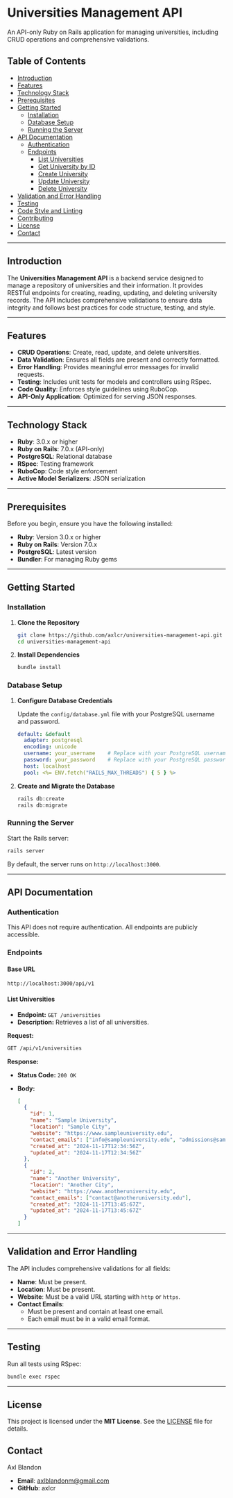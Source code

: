 # Universities Management API

An API-only Ruby on Rails application for managing universities, including CRUD operations and comprehensive validations.

## Table of Contents

- [Introduction](#introduction)
- [Features](#features)
- [Technology Stack](#technology-stack)
- [Prerequisites](#prerequisites)
- [Getting Started](#getting-started)
  - [Installation](#installation)
  - [Database Setup](#database-setup)
  - [Running the Server](#running-the-server)
- [API Documentation](#api-documentation)
  - [Authentication](#authentication)
  - [Endpoints](#endpoints)
    - [List Universities](#list-universities)
    - [Get University by ID](#get-university-by-id)
    - [Create University](#create-university)
    - [Update University](#update-university)
    - [Delete University](#delete-university)
- [Validation and Error Handling](#validation-and-error-handling)
- [Testing](#testing)
- [Code Style and Linting](#code-style-and-linting)
- [Contributing](#contributing)
- [License](#license)
- [Contact](#contact)

---

## Introduction

The **Universities Management API** is a backend service designed to manage a repository of universities and their information. It provides RESTful endpoints for creating, reading, updating, and deleting university records. The API includes comprehensive validations to ensure data integrity and follows best practices for code structure, testing, and style.

---

## Features

- **CRUD Operations**: Create, read, update, and delete universities.
- **Data Validation**: Ensures all fields are present and correctly formatted.
- **Error Handling**: Provides meaningful error messages for invalid requests.
- **Testing**: Includes unit tests for models and controllers using RSpec.
- **Code Quality**: Enforces style guidelines using RuboCop.
- **API-Only Application**: Optimized for serving JSON responses.

---

## Technology Stack

- **Ruby**: 3.0.x or higher
- **Ruby on Rails**: 7.0.x (API-only)
- **PostgreSQL**: Relational database
- **RSpec**: Testing framework
- **RuboCop**: Code style enforcement
- **Active Model Serializers**: JSON serialization

---

## Prerequisites

Before you begin, ensure you have the following installed:

- **Ruby**: Version 3.0.x or higher
- **Ruby on Rails**: Version 7.0.x
- **PostgreSQL**: Latest version
- **Bundler**: For managing Ruby gems

---

## Getting Started

### Installation

1. **Clone the Repository**

   ```bash
   git clone https://github.com/axlcr/universities-management-api.git
   cd universities-management-api
   ```

2. **Install Dependencies**

   ```bash
   bundle install
   ```

### Database Setup

1. **Configure Database Credentials**

   Update the `config/database.yml` file with your PostgreSQL username and password.

   ```yaml
   default: &default
     adapter: postgresql
     encoding: unicode
     username: your_username    # Replace with your PostgreSQL username
     password: your_password    # Replace with your PostgreSQL password
     host: localhost
     pool: <%= ENV.fetch("RAILS_MAX_THREADS") { 5 } %>
   ```

2. **Create and Migrate the Database**

   ```bash
   rails db:create
   rails db:migrate
   ```

### Running the Server

Start the Rails server:

```bash
rails server
```

By default, the server runs on `http://localhost:3000`.

---

## API Documentation

### Authentication

This API does not require authentication. All endpoints are publicly accessible.

### Endpoints

#### Base URL

```
http://localhost:3000/api/v1
```

#### List Universities

- **Endpoint:** `GET /universities`
- **Description:** Retrieves a list of all universities.

**Request:**

```bash
GET /api/v1/universities
```

**Response:**

- **Status Code:** `200 OK`
- **Body:**

  ```json
  [
    {
      "id": 1,
      "name": "Sample University",
      "location": "Sample City",
      "website": "https://www.sampleuniversity.edu",
      "contact_emails": ["info@sampleuniversity.edu", "admissions@sampleuniversity.edu"],
      "created_at": "2024-11-17T12:34:56Z",
      "updated_at": "2024-11-17T12:34:56Z"
    },
    {
      "id": 2,
      "name": "Another University",
      "location": "Another City",
      "website": "https://www.anotheruniversity.edu",
      "contact_emails": ["contact@anotheruniversity.edu"],
      "created_at": "2024-11-17T13:45:67Z",
      "updated_at": "2024-11-17T13:45:67Z"
    }
  ]
  ```

---

## Validation and Error Handling

The API includes comprehensive validations for all fields:

- **Name**: Must be present.
- **Location**: Must be present.
- **Website**: Must be a valid URL starting with `http` or `https`.
- **Contact Emails**:
  - Must be present and contain at least one email.
  - Each email must be in a valid email format.

---

## Testing

Run all tests using RSpec:

```bash
bundle exec rspec
```

---

## License

This project is licensed under the **MIT License**. See the [LICENSE](LICENSE) file for details.

## Contact
Axl Blandon

- **Email**: axlblandonm@gmail.com
- **GitHub**: axlcr